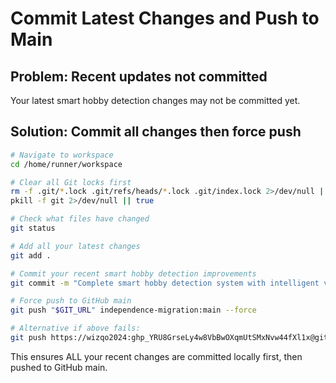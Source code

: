 # Commit Latest Changes and Push to Main

## Problem: Recent updates not committed
Your latest smart hobby detection changes may not be committed yet.

## Solution: Commit all changes then force push

```bash
# Navigate to workspace
cd /home/runner/workspace

# Clear all Git locks first
rm -f .git/*.lock .git/refs/heads/*.lock .git/index.lock 2>/dev/null || true
pkill -f git 2>/dev/null || true

# Check what files have changed
git status

# Add all your latest changes
git add .

# Commit your recent smart hobby detection improvements  
git commit -m "Complete smart hobby detection system with intelligent validation"

# Force push to GitHub main
git push "$GIT_URL" independence-migration:main --force

# Alternative if above fails:
git push https://wizqo2024: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@github.com/wizqo2024/HobbyPlanGen independence-migration:main --force
```

This ensures ALL your recent changes are committed locally first, then pushed to GitHub main.